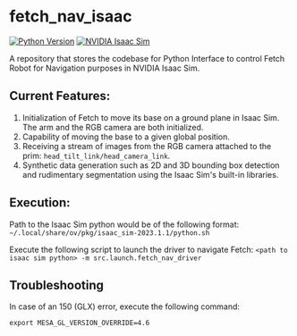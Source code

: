 # fetch_nav_isaac
[![Python Version](https://img.shields.io/badge/Python-3.10.13-blue)](https://www.python.org/downloads/release/python-1013/)
[![NVIDIA Isaac Sim](https://img.shields.io/badge/NVIDIA%20Isaac%20Sim-2023.1.1-blue)](https://developer.nvidia.com/isaac-sim)


A repository that stores the codebase for Python Interface to control Fetch Robot for Navigation purposes in NVIDIA Isaac Sim.

## Current Features:

1. Initialization of Fetch to move its base on a ground plane in Isaac Sim. The arm and the RGB camera are both initialized.
2. Capability of moving the base to a given global position.
3. Receiving a stream of images from the RGB camera attached to the prim: `head_tilt_link/head_camera_link`.
4. Synthetic data generation such as 2D and 3D bounding box detection and rudimentary segmentation
using the Isaac Sim's built-in libraries.

## Execution:
Path to the Isaac Sim python would be of the following format:
`~/.local/share/ov/pkg/isaac_sim-2023.1.1/python.sh`

Execute the following script to launch the driver to navigate Fetch:
`<path to isaac sim python> -m src.launch.fetch_nav_driver`

## Troubleshooting

In case of an 150 (GLX) error, execute the following command:

`export MESA_GL_VERSION_OVERRIDE=4.6`